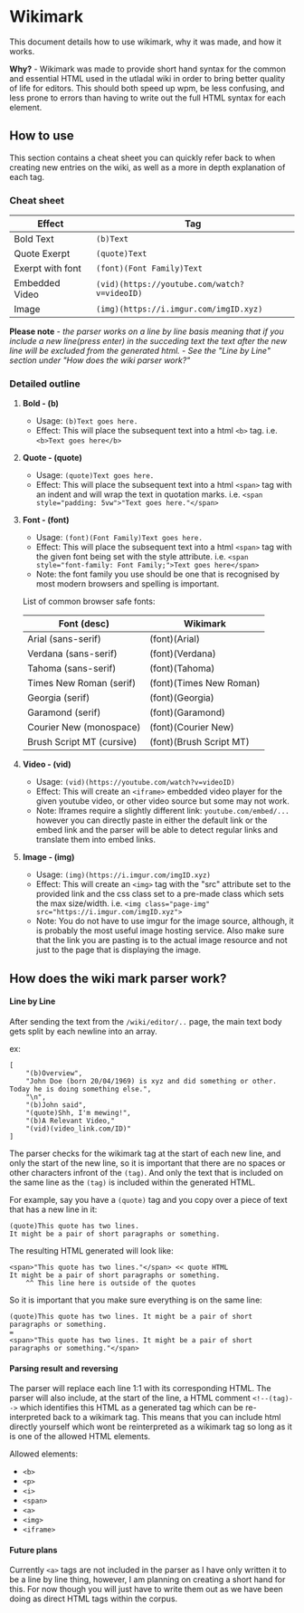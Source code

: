 # Wikimark
This document details how to use wikimark, why it was made, and how it works.

**Why?** - Wikimark was made to provide short hand syntax for the common and essential HTML used in the utladal wiki in order to bring better quality of life for editors. This should both speed up wpm, be less confusing, and less prone to errors than having to write out the full HTML syntax for each element.

## How to use
This section contains a cheat sheet you can quickly refer back to when creating new entries on the wiki, as well as a more in depth explanation of each tag.

### Cheat sheet
|Effect|Tag|
|---|---|
|Bold Text|`(b)Text`|
|Quote Exerpt|`(quote)Text`|
|Exerpt with font|`(font)(Font Family)Text`|
|Embedded Video|`(vid)(https://youtube.com/watch?v=videoID)`|
|Image|`(img)(https://i.imgur.com/imgID.xyz)`|

**Please note** - *the parser works on a line by line basis meaning that if you include a new line(press enter) in the succeding text the text after the new line will be excluded from the generated html. - See the "Line by Line" section under "How does the wiki parser work?"*

### Detailed outline
1. **Bold - (b)**
    - Usage: `(b)Text goes here.`
    - Effect: This will place the subsequent text into a html `<b>` tag. i.e. `<b>Text goes here</b>`

2. **Quote - (quote)**
    - Usage: `(quote)Text goes here.`
    - Effect: This will place the subsequent text into a html `<span>` tag with an indent and will wrap the text in quotation marks. i.e. `<span style="padding: 5vw">"Text goes here."</span>`

3. **Font - (font)**
    - Usage: `(font)(Font Family)Text goes here.`
    - Effect: This will place the subsequent text into a html `<span>` tag with the given font being set with the style attribute. i.e. `<span style="font-family: Font Family;">Text goes here</span>`
    - Note: the font family you use should be one that is recognised by most modern browsers and spelling is important.
    
    List of common browser safe fonts:

    |Font (desc)|Wikimark|
    |---|---|
    |Arial (sans-serif) | (font)(Arial)|
    |Verdana (sans-serif) | (font)(Verdana)|
    |Tahoma (sans-serif) | (font)(Tahoma)|
    |Times New Roman (serif) | (font)(Times New Roman)|
    |Georgia (serif) | (font)(Georgia)|
    |Garamond (serif) | (font)(Garamond)|
    |Courier New (monospace) | (font)(Courier New)|
    |Brush Script MT (cursive) | (font)(Brush Script MT)|

4. **Video - (vid)**
    - Usage: `(vid)(https://youtube.com/watch?v=videoID)`
    - Effect: This will create an `<iframe>` embedded video player for the given youtube video, or other video source but some may not work.
    - Note: Iframes require a slightly different link: `youtube.com/embed/...` however you can directly paste in either the default link or the embed link and the parser will be able to detect regular links and translate them into embed links.

5. **Image - (img)**
    - Usage: `(img)(https://i.imgur.com/imgID.xyz)`
    - Effect: This will create an `<img>` tag with the "src" attribute set to the provided link and the css class set to a pre-made class which sets the max size/width. i.e. `<img class="page-img" src="https://i.imgur.com/imgID.xyz">`
    - Note: You do not have to use imgur for the image source, although, it is probably the most useful image hosting service. Also make sure that the link you are pasting is to the actual image resource and not just to the page that is displaying the image.

## How does the wiki mark parser work?
#### Line by Line
After sending the text from the `/wiki/editor/..` page, the main text body gets split by each newline into an array. 

ex:
```
[
    "(b)Overview",
    "John Doe (born 20/04/1969) is xyz and did something or other. Today he is doing something else.",
    "\n",
    "(b)John said",
    "(quote)Shh, I'm mewing!",
    "(b)A Relevant Video,"
    "(vid)(video_link.com/ID)"
]
```
The parser checks for the wikimark tag at the start of each new line, and only the start of the new line, so it is important that there are no spaces or other characters infront of the `(tag)`. And only the text that is included on the same line as the `(tag)` is included within the generated HTML.

For example, say you have a `(quote)` tag and you copy over a piece of text that has a new line in it:
```
(quote)This quote has two lines.
It might be a pair of short paragraphs or something.
```
The resulting HTML generated will look like:
```
<span>"This quote has two lines."</span> << quote HTML
It might be a pair of short paragraphs or something. 
    ^^ This line here is outside of the quotes
```
So it is important that you make sure everything is on the same line:
```
(quote)This quote has two lines. It might be a pair of short paragraphs or something.
=
<span>"This quote has two lines. It might be a pair of short paragraphs or something."</span>
```

#### Parsing result and reversing
The parser will replace each line 1:1 with its corresponding HTML. The parser will also include, at the start of the line, a HTML comment `<!--(tag)-->` which identifies this HTML as a generated tag which can be re-interpreted back to a wikimark tag. This means that you can include html directly yourself which wont be reinterpreted as a wikimark tag so long as it is one of the allowed HTML elements.

Allowed elements:
- `<b>`
- `<p>`
- `<i>`
- `<span>`
- `<a>`
- `<img>`
- `<iframe>`

#### Future plans
Currently `<a>` tags are not included in the parser as I have only written it to be a line by line thing, however, I am planning on creating a short hand for this. For now though you will just have to write them out as we have been doing as direct HTML tags within the corpus.
